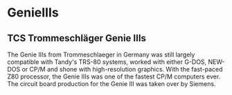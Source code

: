 # GenieIIIs
## TCS Trommeschläger Genie IIIs

The Genie IIIs from Trommeschlaeger in Germany was still largely compatible with Tandy's TRS-80 systems, 
worked with either G-DOS, NEW-DOS or CP/M and shone with high-resolution graphics. 
With the fast-paced Z80 processor, the Genie IIIs was one of the fastest CP/M computers ever. 
The circuit board production for the Genie III was taken over by Siemens.
